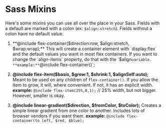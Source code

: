 # Sass Mixins

Here's some mixins you can use all over the place in your Sass. Fields with a default are marked with a colon (ex: `$align:stretch`). Fields without a colon have no default value.

1. **@include flex-container($direction:row, $align:stretch, $wrap:wrap);**
This will create a container element with `display:flex` and the default values you want in most flex containers. If you want to change the `align-items` property, do that with the `$align` variable.
**example:** `@include flex-container()`;

2. **@include flex-item($basis, $grow:1, $shrink:1, $alignSelf:auto);**
Meant to be used on any children of `flex-container()`. If you allow the item to grow, it will, where convenient. If not, it has an explicit width.
**example:** `@include flex-item(25%,0,1);` // 25% width, but not bigger. However, smaller is okay.
3. **@include linear-gradient($direction, $fromColor, $toColor);**
Creates a simple linear gradient from one color to another. Includes lots of browser vendors if you want them.
**example:** `@include flex-container(to left, $red, $blue);`

